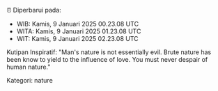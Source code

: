 ⏰ Diperbarui pada:
- WIB: Kamis, 9 Januari 2025 00.23.08 UTC
- WITA: Kamis, 9 Januari 2025 01.23.08 UTC
- WIT: Kamis, 9 Januari 2025 02.23.08 UTC

Kutipan Inspiratif:
"Man's nature is not essentially evil. Brute nature has been know to yield to the influence of love. You must never despair of human nature."


Kategori: nature

